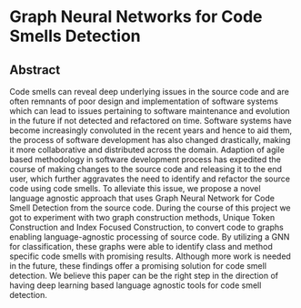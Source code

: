 # Graph Neural Networks for Code Smells Detection

## Abstract

Code smells can reveal deep underlying issues in the source code and are often remnants of poor design and implementation of software systems which can lead to issues pertaining to software maintenance and evolution in the future if not detected and refactored on time. Software systems have become increasingly convoluted in the recent years and hence to aid them, the process of software development has also changed drastically, making it more collaborative and distributed across the domain. Adaption of agile based methodology in software development process has expedited the course of making changes to the source code and releasing it to the end user, which further aggravates the need to identify and refactor the source code using code smells. To alleviate this issue, we propose a novel language agnostic approach that uses Graph Neural Network for Code Smell Detection from the source code. During the course of this project we got to experiment with two graph construction methods, Unique Token Construction and Index Focused Construction, to convert code to graphs enabling language-agnostic processing of source code. By utilizing a GNN for classification, these graphs were able to identify class and method specific code smells with promising results. Although more work is needed in the future, these findings offer a promising solution for code smell detection. We believe this paper can be the right step in the direction of having deep learning based language agnostic tools for code smell detection.